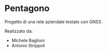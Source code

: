 # Pentagono
Progetto di una rete aziendale testato con GNS3.

Realizzato da:
- Michele Baglioni
- Antonio Strippoli
